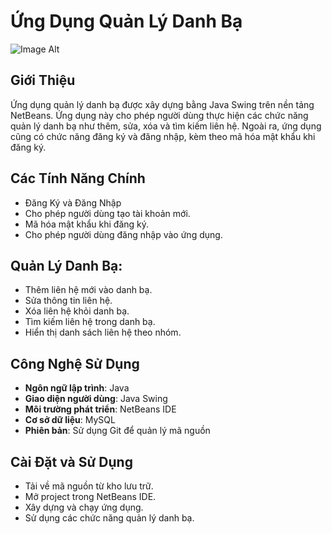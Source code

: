# Ứng Dụng Quản Lý Danh Bạ
 ![Image Alt]([image_url](https://github.com/lam123-cell/ContactManagement/blob/main/contactManagement.jpg?raw=true))
## Giới Thiệu
Ứng dụng quản lý danh bạ được xây dựng bằng Java Swing trên nền tảng NetBeans. Ứng dụng này cho phép người dùng thực hiện các chức năng quản lý danh bạ như thêm, sửa, xóa và tìm kiếm liên hệ. Ngoài ra, ứng dụng cũng có chức năng đăng ký và đăng nhập, kèm theo mã hóa mật khẩu khi đăng ký.

## Các Tính Năng Chính
- Đăng Ký và Đăng Nhập
- Cho phép người dùng tạo tài khoản mới.
- Mã hóa mật khẩu khi đăng ký.
- Cho phép người dùng đăng nhập vào ứng dụng.

## Quản Lý Danh Bạ:
- Thêm liên hệ mới vào danh bạ.
- Sửa thông tin liên hệ.
- Xóa liên hệ khỏi danh bạ.
- Tìm kiếm liên hệ trong danh bạ.
- Hiển thị danh sách liên hệ theo nhóm.

## Công Nghệ Sử Dụng
- **Ngôn ngữ lập trình**: Java
- **Giao diện người dùng**: Java Swing
- **Môi trường phát triển**: NetBeans IDE
- **Cơ sở dữ liệu**: MySQL
- **Phiên bản**: Sử dụng Git để quản lý mã nguồn

## Cài Đặt và Sử Dụng
- Tải về mã nguồn từ kho lưu trữ.
- Mở project trong NetBeans IDE.
- Xây dựng và chạy ứng dụng.
- Sử dụng các chức năng quản lý danh bạ.
